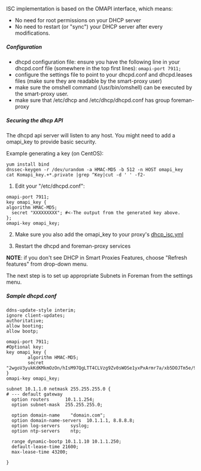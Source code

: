 ISC implementation is based on the OMAPI interface, which means:

* No need for root permissions on your DHCP server
* No need to restart (or "sync") your DHCP server after every modifications.

##### Configuration

* dhcpd configuration file:
ensure you have the following line in your dhcpd.conf file (somewhere in the top first lines):
`omapi-port 7911;`
* configure the settings file to point to your dhcpd.conf and dhcpd.leases files (make sure they are readable by the smart-proxy user)
* make sure the omshell command (/usr/bin/omshell) can be executed by the smart-proxy user.
* make sure that /etc/dhcp and /etc/dhcp/dhcpd.conf has group foreman-proxy


##### Securing the dhcp API

The dhcpd api server will listen to any host. You might need to add a omapi_key to provide basic security.

Example generating a key (on CentOS):
```
yum install bind
dnssec-keygen -r /dev/urandom -a HMAC-MD5 -b 512 -n HOST omapi_key
cat Komapi_key.+*.private |grep ^Key|cut -d ' ' -f2-
```

1. Edit your "/etc/dhcpd.conf":

```
omapi-port 7911;
key omapi_key {
algorithm HMAC-MD5;
  secret "XXXXXXXXX"; #<-The output from the generated key above.
};
omapi-key omapi_key;
```

2. Make sure you also add the omapi_key to your proxy's [dhcp_isc.yml](/manuals/{{page.version}}/index.html#4.3.4DHCP)

3. Restart the dhcpd and foreman-proxy services

**NOTE**: if you don't see DHCP in Smart Proxies Features, choose "Refresh features" from drop-down menu.

The next step is to set up appropriate Subnets in Foreman from the settings menu.

##### Sample dhcpd.conf
```
ddns-update-style interim;
ignore client-updates;
authoritative;
allow booting;
allow bootp;

omapi-port 7911;
#Optional key:
key omapi_key {
        algorithm HMAC-MD5;
        secret "2wgoV3yukKdKMkmOzOn/hIsM97QgLTT4CLVzg9Zv0sWOSe1yxPxArmr7a/xb5DOJTm5e/9zGgtzL9FKna0NWis==";
}
omapi-key omapi_key;

subnet 10.1.1.0 netmask 255.255.255.0 {
# --- default gateway
  option routers      10.1.1.254;
  option subnet-mask  255.255.255.0;

  option domain-name    "domain.com";
  option domain-name-servers  10.1.1.1, 8.8.8.8;
  option log-servers    syslog;
  option ntp-servers    ntp;

  range dynamic-bootp 10.1.1.10 10.1.1.250;
  default-lease-time 21600;
  max-lease-time 43200;

}
```
